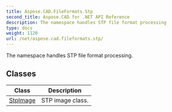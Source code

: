 ```yaml
---
title: Aspose.CAD.FileFormats.Stp
second_title: Aspose.CAD for .NET API Reference
description: The namespace handles STP file format processing
type: docs
weight: 1120
url: /net/aspose.cad.fileformats.stp/
---
```

The namespace handles STP file format processing.

## Classes

| Class | Description |
| --- | --- |
| [StpImage](./stpimage/) | STP image class. |


